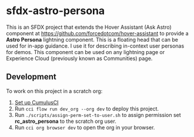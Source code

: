 # sfdx-astro-persona

This is an SFDX project that extends the Hover Assistant (Ask Astro) component at https://github.com/forcedotcom/hover-assistant to provide a **Astro Persona** lightning component. This is a floating head that can be used for in-app guidance. I use it for describing in-context user personas for demos. This component can be used on any lightning page or Experience Cloud (previously known as Communities) page. 

## Development

To work on this project in a scratch org:

1. [Set up CumulusCI](https://cumulusci.readthedocs.io/en/latest/tutorial.html)
2. Run `cci flow run dev_org --org dev` to deploy this project.
3. Run `./scripts/assign-perm-set-to-user.sh` to assign permission set **rc_astro_persona** to the scratch org user. 
4. Run `cci org browser dev` to open the org in your browser.

